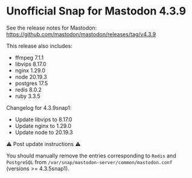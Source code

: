 # Unofficial Snap for Mastodon 4.3.9

See the release notes for Mastodon: https://github.com/mastodon/mastodon/releases/tag/v4.3.9

This release also includes:

* ffmpeg 7.1.1
* libvips 8.17.0
* nginx 1.29.0
* node 20.19.3
* postgres 17.5
* redis 8.0.2
* ruby 3.3.5

Changelog for 4.3.9snap1:

* Update libvips to 8.17.0
* Update nginx to 1.29.0
* Update node to 20.19.3

⚠️ Post update instructions ⚠️

You should manually remove the entries corresponding to `Redis` and `PostgreSQL` from `/var/snap/mastodon-server/common/mastodon.conf` (versions >= 4.3.5snap1).
